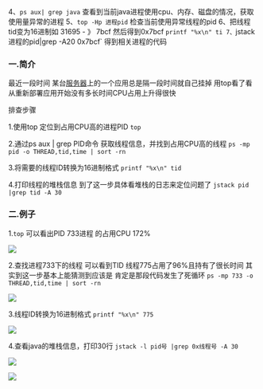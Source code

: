 4、`ps aux| grep java` 查看到当前java进程使用cpu、内存、磁盘的情况，获取使用量异常的进程
5、`top -Hp 进程pid` 检查当前使用异常线程的pid
6、把线程tid变为16进制如 31695 - 》 7bcf 然后得到0x7bcf `printf "%x\n" ti
7、`jstack 进程的pid|grep -A20 0x7bcf` 得到相关进程的代码

### **一.简介**

最近一段时间 某台[服务器](https://cloud.tencent.com/act/pro/promotion-cvm?from_column=20065&from=20065)上的一个应用总是隔一段时间就自己挂掉 用top看了看 从重新部署应用开始没有多长时间CPU占用上升得很快

排查步骤

1.使用top 定位到占用CPU高的进程PID `top`

2.通过ps aux | grep PID命令 获取线程信息，并找到占用CPU高的线程 `ps -mp pid -o THREAD,tid,time | sort -rn`

3.将需要的线程ID转换为16进制格式 `printf "%x\n" tid`

4.打印线程的堆栈信息 到了这一步具体看堆栈的日志来定位问题了 `jstack pid |grep tid -A 30`

### **二.例子**

1.`top` 可以看出PID 733进程 的占用CPU 172%

![](https://ask.qcloudimg.com/http-save/7250484/ig1picpkrr.png)

2.查找进程733下的线程 可以看到TID 线程775占用了96%且持有了很长时间 其实到这一步基本上能猜测到应该是 肯定是那段代码发生了死循环 `ps -mp 733 -o THREAD,tid,time | sort -rn`

![](https://ask.qcloudimg.com/http-save/7250484/xbuz4f26ci.png)

3.线程ID转换为16进制格式 `printf "%x\n" 775`

![](https://ask.qcloudimg.com/http-save/7250484/nfd7nz6hdf.png)

4.查看java的堆栈信息，打印30行 `jstack -l pid号 |grep 0x线程号 -A 30`

![](https://ask.qcloudimg.com/http-save/7250484/oss56r63pw.png)

![](https://ask.qcloudimg.com/http-save/7250484/5w4kjcy5qp.png)

